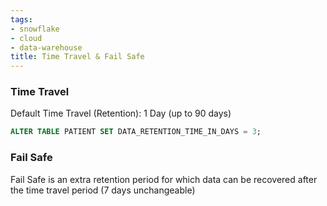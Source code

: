 ```yaml
---
tags:
- snowflake
- cloud
- data-warehouse
title: Time Travel & Fail Safe
---
```


### Time Travel

Default Time Travel (Retention): 1 Day (up to 90 days)

````sql
ALTER TABLE PATIENT SET DATA_RETENTION_TIME_IN_DAYS = 3;
````

### Fail Safe

Fail Safe is an extra retention period for which data can be recovered after the time travel period (7 days unchangeable)